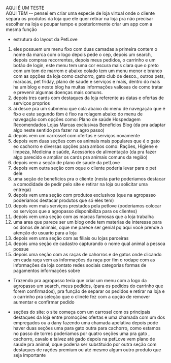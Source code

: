 AQUI É UM TESTE  
AQUI TBM
-- pensei em criar uma especie de loja virtual onde o cliente separa os produtos da loja que ele quer retirar na loja pra não precisar escolher na loja e poupar tempo e posteriormente criar um app com a mesma função 

- estrutura do layout da PetLove
1. eles possuem um menu fixo com duas camadas a primeira contem o nome da marca com o logo depois pede o cep, depois um search, depois compras recorrentes, depois meus pedidos, o carrinho e um botão de login, este menu tem uma cor escura mais clara que o preto com um tom de marrom e abaixo colado tem um menu menor e branco com as opções da loja como cachorro, gato club de desco., outros pets, maracas, pet friday, plano de saude e serviços e mais, dentro do mais ha um blog e neste blog ha muitas informações valiosas de como tratar e prevenir algumas doenças mais comuns.
2. depois tres cards com destaques da loja referente as datas e ofertas de serviços proprios
3. ai desce pra um submenu que cola abaixo do menu de navegação que é fixo e este segundo tbm é fixo na rolagem abaixo do menu de navegação com opções como:
Plano de saúde Hospedagem Recomendados Lojas Marcas exclusivas Benefícios Blog (da pra adaptar algo neste sentido pra fazer na agro passo)
4. depois vem um carrossel com ofertas e serviços novamente
5. depois vem duas seções com os animais mais populares que é o gato eo cachorro e diversas opções para ambos como: 
Rações, Higiene e limpeza, Medicina e saúde, Acessórios de alimentação (da pra fazer algo parecido e ampliar os cards pra animais comuns da região)
6. depois vem a seção de plano de saude da petLove
7. depois vem outra seção com oque o cliente poderia levar para o pet dele 
8. uma seção de beneficios pra o cliente (nesta parte poderiamos destacar a comodidade de pedir pelo site e retirar na loja ou solicitar uma entrega)
9. depois vem uma seção com produtos exclusivos (que na agropasso poderiamos destacar produtos que só eles tem)
10. depois vem mais serviços prestados pela petlove (poderiamos colocar os serviços que a agropasso disponibiliza para os clientes)
11. depois vem uma seção com as marcas famosas que a loja trabalha
12. uma area que parece ser um blog onde tem materias de interesse para os donos de animais, oque me parece ser genial pq aqui você prende a atenção do usuario para a loja
13. depois vem uma seção com as filiais ou lojas parceiras
14. depois uma seção de cadastro capturando o nome qual animal a pessoa possue
15. depois uma seção com as raças de cahorros e de gatos onde clicando em cada raça vem as informações da raça 
por fim o rodape com as informações da loja contato redes sociais categorias formas de pagamentos informações sobre 



- Trazendo pra agropasso
teria que criar um menu com a logo da agropasso um search, meus pedidos, (para os pedidos do carrinho que forem confirmados), pra função de separar os pedidos e retirar na loja e o carrinho pra seleção que o clinete fez com a opção de remover aumentar e confirmar pedido 


- seções do site:
o site começa com um carrosel com os principais destaques da loja entre promoções ofertas e uma chamada com um dos empregados ou a dany fazendo uma chamada apelativa
depois pode haver duas seções uma para gato outra para cachorro, como estamos no passo de torres poderiamos por quatro seções uma pra gato , cachorro, cavalo e talvez até gado 
depois na petLove vem plano de saude pra animal, oque poderia ser substituido por outra seção com destaques de rações premium ou até mesmo algum outro produto que seja importante 
